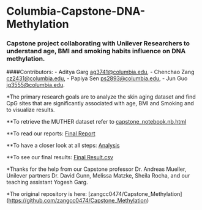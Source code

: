 # Columbia-Capstone-DNA-Methylation
### Capstone project collaborating with Unilever Researchers to understand age, BMI and smoking habits influence on DNA methylation.

####Contributors: 
    - Aditya Garg <ag3741@columbia.edu>, 
    - Chenchao Zang <cz2431@columbia.edu>, 
    - Papiya Sen <ps2893@columbia.edu>, 
    - Jun Guo <jg3555@columbia.edu>.


*The primary research goals are to analyze the skin aging dataset and find CpG sites that are significantly associated with age, BMI and Smoking and to visualize results. 

**To retrieve the MUTHER dataset refer to [capstone_notebook.nb.html](https://github.com/ayourway/Columbia-Capstone-DNA-Methylation/blob/master/capstone_notebook.nb.html)

**To read our reports: [Final Report](https://github.com/ayourway/Columbia-Capstone-DNA-Methylation/blob/master/Final_Report__Gene_Methylation.pdf)

**To have a closer look at all steps: [Analysis](https://github.com/ayourway/Columbia-Capstone-DNA-Methylation/blob/master/Capstone_analysis.ipynb)

**To see our final results: [Final Result.csv](https://github.com/ayourway/Columbia-Capstone-DNA-Methylation/blob/master/Final%20Result.csv)

*Thanks for the help from our Capstone professor Dr. Andreas Mueller, Unilever partners Dr. David Gunn, Melissa Matzke, Sheila Rocha, and our teaching assistant Yogesh Garg.

*The original repository is here: [zangcc0474/Capstone_Methylation] (https://github.com/zangcc0474/Capstone_Methylation)
